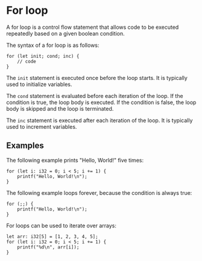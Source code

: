 # For loop

A for loop is a control flow statement that allows code to be executed repeatedly based on a given boolean condition.

The syntax of a for loop is as follows:

```orca
for (let init; cond; inc) {
    // code
}
```

The `init` statement is executed once before the loop starts. It is typically used to initialize variables.

The `cond` statement is evaluated before each iteration of the loop. If the condition is true, the loop body is executed. If the condition is false, the loop body is skipped and the loop is terminated.

The `inc` statement is executed after each iteration of the loop. It is typically used to increment variables.

## Examples

The following example prints "Hello, World!" five times:

```orca
for (let i: i32 = 0; i < 5; i += 1) {
    printf("Hello, World!\n");
}
```

The following example loops forever, because the condition is always true:

```orca
for (;;) {
    printf("Hello, World!\n");
}
```

For loops can be used to iterate over arrays:

```orca
let arr: i32[5] = [1, 2, 3, 4, 5];
for (let i: i32 = 0; i < 5; i += 1) {
    printf("%d\n", arr[i]);
}
```
